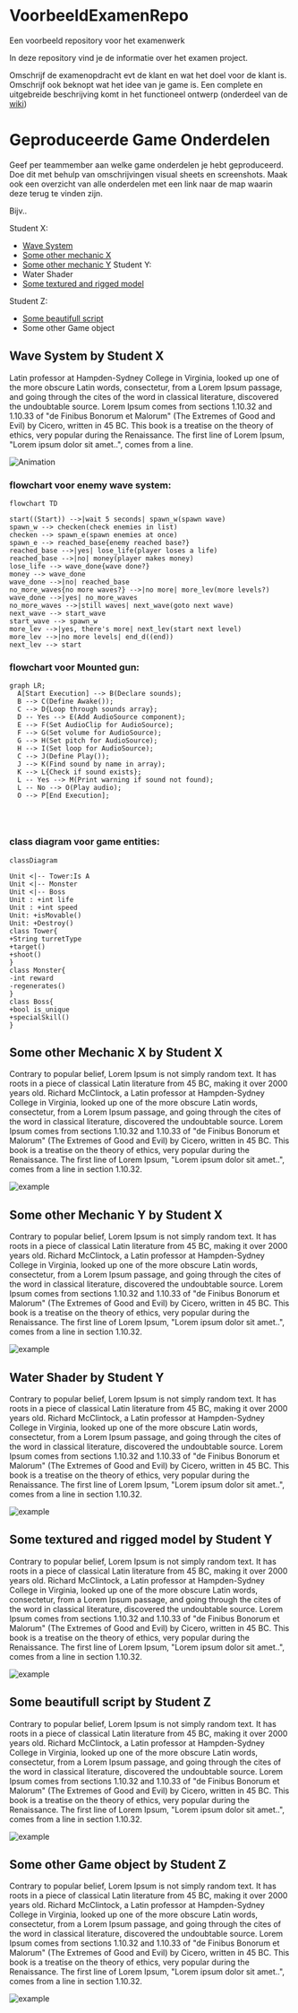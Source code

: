 # VoorbeeldExamenRepo
Een voorbeeld repository voor het examenwerk

In deze repository vind je de informatie over het examen project.

Omschrijf de examenopdracht evt de klant en wat het doel voor de klant is.
Omschrijf ook beknopt wat het idee van je game is. 
Een complete en uitgebreide beschrijving komt in het functioneel ontwerp (onderdeel van de [wiki](https://github.com/erwinhenraat/VoorbeeldExamenRepo/wiki))

# Geproduceerde Game Onderdelen

Geef per teammember aan welke game onderdelen je hebt geproduceerd. Doe dit met behulp van omschrijvingen visual sheets en screenshots.
Maak ook een overzicht van alle onderdelen met een link naar de map waarin deze terug te vinden zijn.

Bijv..

Student X:
  * [Wave System](https://github.com/erwinhenraat/VoorbeeldExamenRepo/tree/master/src/some)
  * [Some other mechanic X](https://github.com/erwinhenraat/VoorbeeldExamenRepo/tree/master/src/mechanic_x)
  * [Some other mechanic Y](https://github.com/erwinhenraat/VoorbeeldExamenRepo/tree/master/src/mechanic_y)
Student Y:
  * Water Shader
  * [Some textured and rigged model](https://github.com/erwinhenraat/VoorbeeldExamenRepo/tree/master/assets/monsters)

Student Z:
  * [Some beautifull script](https://github.com/erwinhenraat/VoorbeeldExamenRepo/tree/master/src/beautifull)
  * Some other Game object


## Wave System by Student X

Latin professor at Hampden-Sydney College in Virginia, looked up one of the more obscure Latin words, consectetur, from a Lorem Ipsum passage, and going through the cites of the word in classical literature, discovered the undoubtable source. Lorem Ipsum comes from sections 1.10.32 and 1.10.33 of "de Finibus Bonorum et Malorum" (The Extremes of Good and Evil) by Cicero, written in 45 BC. This book is a treatise on the theory of ethics, very popular during the Renaissance. The first line of Lorem Ipsum, "Lorem ipsum dolor sit amet..", comes from a line.

![Animation](https://user-images.githubusercontent.com/1262745/217570184-90dc4701-d60d-4816-80d0-5007fdd3f6be.gif)

### flowchart voor enemy wave system:
```mermaid
flowchart TD

start((Start)) -->|wait 5 seconds| spawn_w(spawn wave)
spawn_w --> checken(check enemies in list)
checken --> spawn_e(spawn enemies at once)
spawn_e --> reached_base{enemy reached base?}
reached_base -->|yes| lose_life(player loses a life)
reached_base -->|no| money(player makes money)
lose_life --> wave_done{wave done?}
money --> wave_done
wave_done -->|no| reached_base
no_more_waves{no more waves?} -->|no more| more_lev(more levels?)
wave_done -->|yes| no_more_waves
no_more_waves -->|still waves| next_wave(goto next wave)
next_wave --> start_wave
start_wave --> spawn_w
more_lev -->|yes, there's more| next_lev(start next level)
more_lev -->|no more levels| end_d((end))
next_lev --> start

```


### flowchart voor Mounted gun:
```mermaid
graph LR;
  A[Start Execution] --> B(Declare sounds);
  B --> C(Define Awake());
  C --> D{Loop through sounds array};
  D -- Yes --> E(Add AudioSource component);
  E --> F(Set AudioClip for AudioSource);
  F --> G(Set volume for AudioSource);
  G --> H(Set pitch for AudioSource);
  H --> I(Set loop for AudioSource);
  C --> J(Define Play());
  J --> K(Find sound by name in array);
  K --> L{Check if sound exists};
  L -- Yes --> M(Print warning if sound not found);
  L -- No --> O(Play audio);
  O --> P[End Execution];




```
### class diagram voor game entities:

```mermaid
classDiagram

Unit <|-- Tower:Is A
Unit <|-- Monster
Unit <|-- Boss
Unit : +int life
Unit : +int speed
Unit: +isMovable()
Unit: +Destroy()
class Tower{
+String turretType
+target()
+shoot()
}
class Monster{
-int reward
-regenerates()
}
class Boss{
+bool is_unique
+specialSkill()
}
```


## Some other Mechanic X by Student X

Contrary to popular belief, Lorem Ipsum is not simply random text. It has roots in a piece of classical Latin literature from 45 BC, making it over 2000 years old. Richard McClintock, a Latin professor at Hampden-Sydney College in Virginia, looked up one of the more obscure Latin words, consectetur, from a Lorem Ipsum passage, and going through the cites of the word in classical literature, discovered the undoubtable source. Lorem Ipsum comes from sections 1.10.32 and 1.10.33 of "de Finibus Bonorum et Malorum" (The Extremes of Good and Evil) by Cicero, written in 45 BC. This book is a treatise on the theory of ethics, very popular during the Renaissance. The first line of Lorem Ipsum, "Lorem ipsum dolor sit amet..", comes from a line in section 1.10.32.

![example](https://user-images.githubusercontent.com/1262745/189135129-34d15823-0311-46b5-a041-f0bbfede9e78.png)

## Some other Mechanic Y by Student X

Contrary to popular belief, Lorem Ipsum is not simply random text. It has roots in a piece of classical Latin literature from 45 BC, making it over 2000 years old. Richard McClintock, a Latin professor at Hampden-Sydney College in Virginia, looked up one of the more obscure Latin words, consectetur, from a Lorem Ipsum passage, and going through the cites of the word in classical literature, discovered the undoubtable source. Lorem Ipsum comes from sections 1.10.32 and 1.10.33 of "de Finibus Bonorum et Malorum" (The Extremes of Good and Evil) by Cicero, written in 45 BC. This book is a treatise on the theory of ethics, very popular during the Renaissance. The first line of Lorem Ipsum, "Lorem ipsum dolor sit amet..", comes from a line in section 1.10.32.

![example](https://user-images.githubusercontent.com/1262745/189135129-34d15823-0311-46b5-a041-f0bbfede9e78.png)

## Water Shader by Student Y

Contrary to popular belief, Lorem Ipsum is not simply random text. It has roots in a piece of classical Latin literature from 45 BC, making it over 2000 years old. Richard McClintock, a Latin professor at Hampden-Sydney College in Virginia, looked up one of the more obscure Latin words, consectetur, from a Lorem Ipsum passage, and going through the cites of the word in classical literature, discovered the undoubtable source. Lorem Ipsum comes from sections 1.10.32 and 1.10.33 of "de Finibus Bonorum et Malorum" (The Extremes of Good and Evil) by Cicero, written in 45 BC. This book is a treatise on the theory of ethics, very popular during the Renaissance. The first line of Lorem Ipsum, "Lorem ipsum dolor sit amet..", comes from a line in section 1.10.32.

![example](https://user-images.githubusercontent.com/1262745/189135129-34d15823-0311-46b5-a041-f0bbfede9e78.png)

## Some textured and rigged model by Student Y

Contrary to popular belief, Lorem Ipsum is not simply random text. It has roots in a piece of classical Latin literature from 45 BC, making it over 2000 years old. Richard McClintock, a Latin professor at Hampden-Sydney College in Virginia, looked up one of the more obscure Latin words, consectetur, from a Lorem Ipsum passage, and going through the cites of the word in classical literature, discovered the undoubtable source. Lorem Ipsum comes from sections 1.10.32 and 1.10.33 of "de Finibus Bonorum et Malorum" (The Extremes of Good and Evil) by Cicero, written in 45 BC. This book is a treatise on the theory of ethics, very popular during the Renaissance. The first line of Lorem Ipsum, "Lorem ipsum dolor sit amet..", comes from a line in section 1.10.32.

![example](https://user-images.githubusercontent.com/1262745/189135129-34d15823-0311-46b5-a041-f0bbfede9e78.png)

## Some beautifull script by Student Z

Contrary to popular belief, Lorem Ipsum is not simply random text. It has roots in a piece of classical Latin literature from 45 BC, making it over 2000 years old. Richard McClintock, a Latin professor at Hampden-Sydney College in Virginia, looked up one of the more obscure Latin words, consectetur, from a Lorem Ipsum passage, and going through the cites of the word in classical literature, discovered the undoubtable source. Lorem Ipsum comes from sections 1.10.32 and 1.10.33 of "de Finibus Bonorum et Malorum" (The Extremes of Good and Evil) by Cicero, written in 45 BC. This book is a treatise on the theory of ethics, very popular during the Renaissance. The first line of Lorem Ipsum, "Lorem ipsum dolor sit amet..", comes from a line in section 1.10.32.

![example](https://user-images.githubusercontent.com/1262745/189135129-34d15823-0311-46b5-a041-f0bbfede9e78.png)

## Some other Game object by Student Z

Contrary to popular belief, Lorem Ipsum is not simply random text. It has roots in a piece of classical Latin literature from 45 BC, making it over 2000 years old. Richard McClintock, a Latin professor at Hampden-Sydney College in Virginia, looked up one of the more obscure Latin words, consectetur, from a Lorem Ipsum passage, and going through the cites of the word in classical literature, discovered the undoubtable source. Lorem Ipsum comes from sections 1.10.32 and 1.10.33 of "de Finibus Bonorum et Malorum" (The Extremes of Good and Evil) by Cicero, written in 45 BC. This book is a treatise on the theory of ethics, very popular during the Renaissance. The first line of Lorem Ipsum, "Lorem ipsum dolor sit amet..", comes from a line in section 1.10.32.

![example](https://user-images.githubusercontent.com/1262745/189135129-34d15823-0311-46b5-a041-f0bbfede9e78.png)

